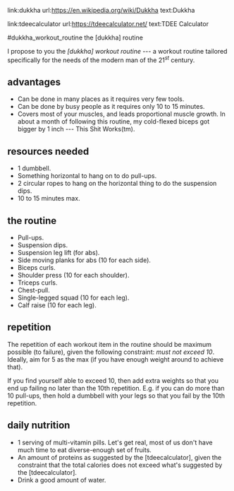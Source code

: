 link:dukkha
url:https://en.wikipedia.org/wiki/Dukkha
text:Dukkha

link:tdeecalculator
url:https://tdeecalculator.net/
text:TDEE Calculator

#dukkha_workout_routine the [dukkha] routine

I propose to you the _[dukkha] workout routine_ --- a workout routine tailored
specifically for the needs of the modern man of the $21^{st}$ century.

## advantages

* Can be done in many places as it requires very few tools.
* Can be done by busy people as it requires only 10 to 15 minutes.
* Covers most of your muscles, and leads proportional muscle growth.  In about
  a month of following this routine, my cold-flexed biceps got bigger by 1
  inch --- This Shit Works(tm).

## resources needed

* 1 dumbbell.
* Something horizontal to hang on to do pull-ups.
* 2 circular ropes to hang on the horizontal thing to do the suspension dips.
* 10 to 15 minutes max.

## the routine

* Pull-ups.
* Suspension dips.
* Suspension leg lift (for abs).
* Side moving planks for abs (10 for each side).
* Biceps curls.
* Shoulder press (10 for each shoulder).
* Triceps curls.
* Chest-pull.
* Single-legged squad (10 for each leg).
* Calf raise (10 for each leg).

## repetition

The repetition of each workout item in the routine should be maximum possible
(to failure), given the following constraint:  _must not exceed 10_.  Ideally,
aim for 5 as the max (if you have enough weight around to achieve that).

If you find yourself able to exceed 10, then add extra weights so that you end
up failing no later than the 10th repetition.  E.g. if you can do more than 10
pull-ups, then hold a dumbbell with your legs so that you fail by the 10th
repetition.

## daily nutrition

* 1 serving of multi-vitamin pills.  Let's get real, most of us don't have much
  time to eat diverse-enough set of fruits.
* An amount of proteins as suggested by the [tdeecalculator], given the
  constraint that the total calories does not exceed what's suggested by the
  [tdeecalculator].
* Drink a good amount of water.
